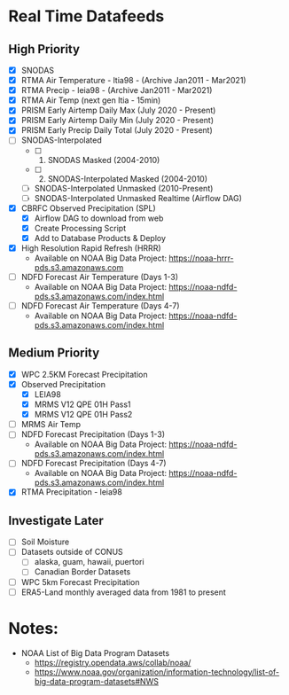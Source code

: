 # Real Time Datafeeds

## High Priority

- [x] SNODAS
- [x] RTMA Air Temperature - ltia98 - (Archive Jan2011 - Mar2021)
- [x] RTMA Precip - leia98 - (Archive Jan2011 - Mar2021)
- [x] RTMA Air Temp (next gen ltia - 15min)
- [x] PRISM Early Airtemp Daily Max (July 2020 - Present)
- [x] PRISM Early Airtemp Daily Min (July 2020 - Present)
- [x] PRISM Early Precip Daily Total (July 2020 - Present)
- [ ] SNODAS-Interpolated
  - [ ] 1. SNODAS Masked (2004-2010)
  - [ ] 2. SNODAS-Interpolated Masked (2004-2010)
  - [ ] SNODAS-Interpolated Unmasked (2010-Present)
  - [ ] SNODAS-Interpolated Unmasked Realtime (Airflow DAG)
- [x] CBRFC Observed Precipitation (SPL)
  - [x] Airflow DAG to download from web
  - [x] Create Processing Script
  - [x] Add to Database Products & Deploy
- [x] High Resolution Rapid Refresh (HRRR)
  - Available on NOAA Big Data Project: https://noaa-hrrr-pds.s3.amazonaws.com
- [ ] NDFD Forecast Air Temperature (Days 1-3)
  - Available on NOAA Big Data Project: https://noaa-ndfd-pds.s3.amazonaws.com/index.html
- [ ] NDFD Forecast Air Temperature (Days 4-7)
  - Available on NOAA Big Data Project: https://noaa-ndfd-pds.s3.amazonaws.com/index.html

## Medium Priority

- [x] WPC 2.5KM Forecast Precipitation
- [x] Observed Precipitation
  - [x] LEIA98
  - [x] MRMS V12 QPE 01H Pass1
  - [x] MRMS V12 QPE 01H Pass2
- [ ] MRMS Air Temp
- [ ] NDFD Forecast Precipitation (Days 1-3)
  - Available on NOAA Big Data Project: https://noaa-ndfd-pds.s3.amazonaws.com/index.html
- [ ] NDFD Forecast Precipitation (Days 4-7)
  - Available on NOAA Big Data Project: https://noaa-ndfd-pds.s3.amazonaws.com/index.html
- [x] RTMA Precipitation - leia98

## Investigate Later

- [ ] Soil Moisture
- [ ] Datasets outside of CONUS
  - [ ] alaska, guam, hawaii, puertori
  - [ ] Canadian Border Datasets
- [ ] WPC 5km Forecast Precipitation
- [ ] ERA5-Land monthly averaged data from 1981 to present

# Notes:

- NOAA List of Big Data Program Datasets
  - https://registry.opendata.aws/collab/noaa/
  - https://www.noaa.gov/organization/information-technology/list-of-big-data-program-datasets#NWS

